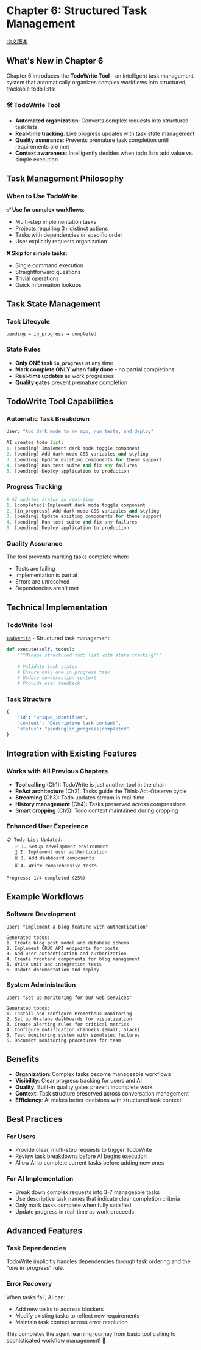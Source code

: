 # Chapter 6: Structured Task Management

[中文版本](./README_zh.md)

## What's New in Chapter 6

Chapter 6 introduces the **TodoWrite Tool** - an intelligent task management system that automatically organizes complex workflows into structured, trackable todo lists:

### 🛠️ TodoWrite Tool
- **Automated organization**: Converts complex requests into structured task lists
- **Real-time tracking**: Live progress updates with task state management
- **Quality assurance**: Prevents premature task completion until requirements are met
- **Context awareness**: Intelligently decides when todo lists add value vs. simple execution

## Task Management Philosophy

### When to Use TodoWrite
**✅ Use for complex workflows**:
- Multi-step implementation tasks
- Projects requiring 3+ distinct actions
- Tasks with dependencies or specific order
- User explicitly requests organization

**❌ Skip for simple tasks**:
- Single command execution  
- Straightforward questions
- Trivial operations
- Quick information lookups

## Task State Management

### Task Lifecycle
```
pending → in_progress → completed
```

### State Rules
- **Only ONE task `in_progress`** at any time
- **Mark complete ONLY when fully done** - no partial completions
- **Real-time updates** as work progresses
- **Quality gates** prevent premature completion

## TodoWrite Tool Capabilities

### Automatic Task Breakdown
```python
User: "Add dark mode to my app, run tests, and deploy"

AI creates todo list:
1. [pending] Implement dark mode toggle component
2. [pending] Add dark mode CSS variables and styling  
3. [pending] Update existing components for theme support
4. [pending] Run test suite and fix any failures
5. [pending] Deploy application to production
```

### Progress Tracking
```python
# AI updates status in real-time
1. [completed] Implement dark mode toggle component
2. [in_progress] Add dark mode CSS variables and styling
3. [pending] Update existing components for theme support
4. [pending] Run test suite and fix any failures  
5. [pending] Deploy application to production
```

### Quality Assurance
The tool prevents marking tasks complete when:
- Tests are failing
- Implementation is partial
- Errors are unresolved
- Dependencies aren't met

## Technical Implementation

### TodoWrite Tool
[`TodoWrite`](src/tools/todo_write.py) - Structured task management:

```python
def execute(self, todos):
    """Manage structured todo list with state tracking"""
    
    # Validate task states
    # Ensure only one in_progress task
    # Update conversation context
    # Provide user feedback
```

### Task Structure
```python
{
    "id": "unique_identifier",
    "content": "Descriptive task content", 
    "status": "pending|in_progress|completed"
}
```

## Integration with Existing Features

### Works with All Previous Chapters
- **Tool calling** (Ch1): TodoWrite is just another tool in the chain
- **ReAct architecture** (Ch2): Tasks guide the Think-Act-Observe cycle
- **Streaming** (Ch3): Todo updates stream in real-time
- **History management** (Ch4): Tasks preserved across compressions
- **Smart cropping** (Ch5): Todo context maintained during cropping

### Enhanced User Experience
```
📋 Todo List Updated:
   ✅ 1. Setup development environment
   🔄 2. Implement user authentication  
   ⏳ 3. Add dashboard components
   ⏳ 4. Write comprehensive tests
   
Progress: 1/4 completed (25%)
```

## Example Workflows

### Software Development
```
User: "Implement a blog feature with authentication"

Generated todos:
1. Create blog post model and database schema
2. Implement CRUD API endpoints for posts
3. Add user authentication and authorization
4. Create frontend components for blog management
5. Write unit and integration tests
6. Update documentation and deploy
```

### System Administration  
```
User: "Set up monitoring for our web services"

Generated todos:
1. Install and configure Prometheus monitoring
2. Set up Grafana dashboards for visualization
3. Create alerting rules for critical metrics
4. Configure notification channels (email, Slack)
5. Test monitoring system with simulated failures
6. Document monitoring procedures for team
```

## Benefits

- **Organization**: Complex tasks become manageable workflows
- **Visibility**: Clear progress tracking for users and AI
- **Quality**: Built-in quality gates prevent incomplete work
- **Context**: Task structure preserved across conversation management
- **Efficiency**: AI makes better decisions with structured task context

## Best Practices

### For Users
- Provide clear, multi-step requests to trigger TodoWrite
- Review task breakdowns before AI begins execution
- Allow AI to complete current tasks before adding new ones

### For AI Implementation
- Break down complex requests into 3-7 manageable tasks
- Use descriptive task names that indicate clear completion criteria
- Only mark tasks complete when fully satisfied
- Update progress in real-time as work proceeds

## Advanced Features

### Task Dependencies
TodoWrite implicitly handles dependencies through task ordering and the "one in_progress" rule.

### Error Recovery
When tasks fail, AI can:
- Add new tasks to address blockers
- Modify existing tasks to reflect new requirements
- Maintain task context across error resolution

This completes the agent learning journey from basic tool calling to sophisticated workflow management! 🎉
